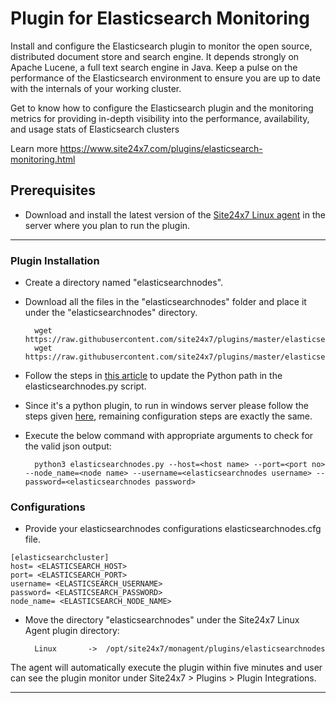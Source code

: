 Plugin for Elasticsearch Monitoring
===========

Install and configure the Elasticsearch plugin to monitor the open source, distributed document store and search engine. It depends strongly on Apache Lucene, a full text search engine in Java. Keep a pulse on the performance of the Elasticsearch environment to ensure you are up to date with the internals of your working cluster.

Get to know how to configure the Elasticsearch plugin and the monitoring metrics for providing in-depth visibility into the performance, availability, and usage stats of Elasticsearch clusters 

Learn more https://www.site24x7.com/plugins/elasticsearch-monitoring.html

## Prerequisites

- Download and install the latest version of the [Site24x7 Linux agent](https://www.site24x7.com/app/client#/admin/inventory/add-monitor) in the server where you plan to run the plugin. 

---


### Plugin Installation  

- Create a directory named "elasticsearchnodes".
- Download all the files in the "elasticsearchnodes" folder and place it under the "elasticsearchnodes" directory.

		wget https://raw.githubusercontent.com/site24x7/plugins/master/elasticsearchnodes/elasticsearchnodes.cfg
		wget https://raw.githubusercontent.com/site24x7/plugins/master/elasticsearchnodes/elasticsearchnodes.py

- Follow the steps in [this article](https://support.site24x7.com/portal/en/kb/articles/updating-python-path-in-a-plugin-script-for-linux-servers) to update the Python path in the elasticsearchnodes.py script.
		
- Since it's a python plugin, to run in windows server please follow the steps given [here](https://support.site24x7.com/portal/en/kb/articles/run-python-plugin-scripts-in-windows-servers), remaining configuration steps are exactly the same. 


- Execute the below command with appropriate arguments to check for the valid json output:

		python3 elasticsearchnodes.py --host=<host name> --port=<port no> --node_name=<node name> --username=<elasticsearchnodes username> --password=<elasticsearchnodes password>

### Configurations

- Provide your elasticsearchnodes configurations elasticsearchnodes.cfg file.
```
[elasticsearchcluster]
host= <ELASTICSEARCH_HOST>
port= <ELASTICSEARCH_PORT>
username= <ELASTICSEARCH_USERNAME>
password= <ELASTICSEARCH_PASSWORD>
node_name= <ELASTICSEARCH_NODE_NAME>
```	

- Move the directory "elasticsearchnodes" under the Site24x7 Linux Agent plugin directory: 

		Linux       ->  /opt/site24x7/monagent/plugins/elasticsearchnodes
		
The agent will automatically execute the plugin within five minutes and user can see the plugin monitor under Site24x7 > Plugins > Plugin Integrations.

---


